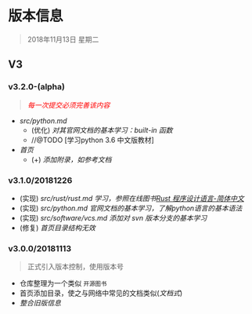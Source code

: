 # 版本信息

> 2018年11月13日 星期二





## V3

### v3.2.0-(alpha)

> *<span style="color: red;">每一次提交必须完善该内容</span>*

- *src/python.md*
  - (优化) *对其官网文档的基本学习：built-in 函数*
  - //@TODO  [学习python 3.6 中文版教材]
- *首页*
  - (+) *添加附录，如参考文档*





### v3.1.0/20181226

- (实现) *src/rust/rust.md 学习，参照在线图书[Rust 程序设计语言-简体中文](https://kaisery.github.io/trpl-zh-cn/)* 
- (实现) *src/python.md 官网文档的基本学习，了解python语言的基本语法*
- (实现) *src/software/vcs.md 添加对 svn 版本分支的基本学习*
- (修复) *首页目录结构无效*



### v3.0.0/20181113

> 正式引入版本控制，使用版本号

- 仓库整理为一个类似 `开源图书`
- 首页添加目录，使之与网络中常见的文档类似(*文档式*)
- *整合旧版信息*

